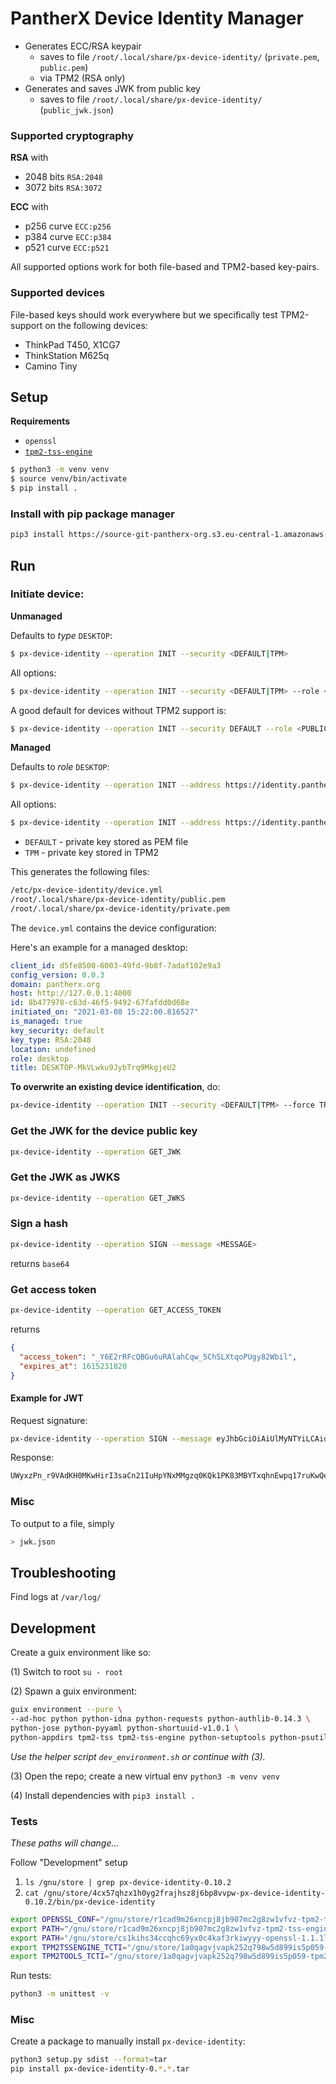 # PantherX Device Identity Manager

- Generates ECC/RSA keypair
  - saves to file `/root/.local/share/px-device-identity/` (`private.pem`, `public.pem`)
  - via TPM2 (RSA only)
- Generates and saves JWK from public key
  - saves to file `/root/.local/share/px-device-identity/` (`public_jwk.json`)

### Supported cryptography

**RSA** with

- 2048 bits `RSA:2048`
- 3072 bits `RSA:3072`

**ECC** with

- p256 curve `ECC:p256`
- p384 curve `ECC:p384`
- p521 curve `ECC:p521`

All supported options work for both file-based and TPM2-based key-pairs.

### Supported devices

File-based keys should work everywhere but we specifically test TPM2-support on the following devices:

- ThinkPad T450, X1CG7
- ThinkStation M625q
- Camino Tiny

## Setup

**Requirements**

- `openssl`
- [`tpm2-tss-engine`](https://github.com/tpm2-software/tpm2-tss-engine)

```bash
$ python3 -m venv venv
$ source venv/bin/activate
$ pip install .
```

### Install with pip package manager

```bash
pip3 install https://source-git-pantherx-org.s3.eu-central-1.amazonaws.com/px-device-identity_latest.tgz
```

## Run

### Initiate device:

**Unmanaged**

Defaults to _type_ `DESKTOP`:

```bash
$ px-device-identity --operation INIT --security <DEFAULT|TPM>
```

All options:

```bash
$ px-device-identity --operation INIT --security <DEFAULT|TPM> --role <PUBLIC|DESKTOP|SERVER> --keytype <RSA:2048|RSA:3072|ECC:p256|ECC:p384|ECC:p521>
```

A good default for devices without TPM2 support is:

```bash
$ px-device-identity --operation INIT --security DEFAULT --role <PUBLIC|DESKTOP|SERVER> --keytype ECC:p256
```

**Managed**

Defaults to _role_ `DESKTOP`:

```bash
$ px-device-identity --operation INIT --address https://identity.pantherx.dev --domain pantherx.org --security <DEFAULT|TPM> --role <PUBLIC|DESKTOP|SERVER|ADMIN_TERMINAL|REGISTRATION_TERMINAL|SELF>
```

All options:

```bash
$ px-device-identity --operation INIT --address https://identity.pantherx.dev --domain pantherx.org --security <DEFAULT|TPM> --role <PUBLIC|DESKTOP|SERVER|ADMIN_TERMINAL|REGISTRATION_TERMINAL|SELF> --title "Marketing-01 PC" --location "Head office"
```

- `DEFAULT` - private key stored as PEM file
- `TPM` - private key stored in TPM2

This generates the following files:

```bash
/etc/px-device-identity/device.yml
/root/.local/share/px-device-identity/public.pem
/root/.local/share/px-device-identity/private.pem
```

The `device.yml` contains the device configuration:

Here's an example for a managed desktop:

```yml
client_id: d5fe8500-6003-49fd-9b8f-7adaf102e9a3
config_version: 0.0.3
domain: pantherx.org
host: http://127.0.0.1:4000
id: 8b477978-c63d-46f5-9492-67fafdd0d68e
initiated_on: "2021-03-08 15:22:00.816527"
is_managed: true
key_security: default
key_type: RSA:2048
location: undefined
role: desktop
title: DESKTOP-MkVLwku9JybTrq9MkgjeU2
```

**To overwrite an existing device identification**, do:

```bash
px-device-identity --operation INIT --security <DEFAULT|TPM> --force TRUE
```

### Get the JWK for the device public key

```bash
px-device-identity --operation GET_JWK
```

### Get the JWK as JWKS

```bash
px-device-identity --operation GET_JWKS
```

### Sign a hash

```bash
px-device-identity --operation SIGN --message <MESSAGE>
```

returns `base64`

### Get access token

```bash
px-device-identity --operation GET_ACCESS_TOKEN
```

returns

```json
{
  "access_token": "_Y6E2rRFcQBGu6uRAlahCqw_5ChSLXtqoPUgy82Wbil",
  "expires_at": 1615231820
}
```

#### Example for JWT

Request signature:

```bash
px-device-identity --operation SIGN --message eyJhbGciOiAiUlMyNTYiLCAidHlwZSI6ICJKV1QifQ.eyJhcHBfaWQiOiAiYzNlZmMzYTYtZGE1MS00N2IwLWFiNTYtOTA4MjRkYTFmNDNmIn0
```

Response:

```bash
UWyxzPn_r9VAdKH0MKwHirI3saCn21IuHpYNxMMgzq0KQk1PK83MBYTxqhnEwpq17ruKwQehhXb5bPg4Z9XF6a_dotdyZ8gYlrOefyBPBD712k0gPFOmf0KtJn6jYaR10lPbRyKI-fo21sb-0COp7Sb62rwNPv43tABiFD5C7mltYlH2EF2lN58uDytQypUCToWSapcRgfO9L5NCGShsjubBKkoLjzrP4qPC-AB8-EQx8jCm2hzy0dPg0GtppG1ZnLzeB0g2Vt4dFH21bjVO4o97CNb95PP6pZhNdqOq5LjsTfS6CbFi3h5bXHQQN_VU2mjq_E_5_QDeH8SAAFW-2g
```

### Misc

To output to a file, simply

```bash
> jwk.json
```

## Troubleshooting

Find logs at `/var/log/`

## Development

Create a guix environment like so:

(1) Switch to root `su - root`

(2) Spawn a guix environment:

```bash
guix environment --pure \
--ad-hoc python python-idna python-requests python-authlib-0.14.3 \
python-jose python-pyyaml python-shortuuid-v1.0.1 \
python-appdirs tpm2-tss tpm2-tss-engine python-setuptools python-psutil coreutils bash
```

_Use the helper script `dev_environment.sh` or continue with (3)._

(3) Open the repo; create a new virtual env `python3 -m venv venv`

(4) Install dependencies with `pip3 install .`

### Tests

_These paths will change..._

Follow "Development" setup

1. `ls /gnu/store | grep px-device-identity-0.10.2`
2. `cat /gnu/store/4cx57qhzx1h0yg2frajhsz8j6bp8vvpw-px-device-identity-0.10.2/bin/px-device-identity`

```bash
export OPENSSL_CONF="/gnu/store/r1cad9m26xncpj8jb907mc2g8zw1vfvz-tpm2-tss-engine-1.1.0/etc/openssl-tss2.conf${OPENSSL_CONF:+:}$OPENSSL_CONF"
export PATH="/gnu/store/r1cad9m26xncpj8jb907mc2g8zw1vfvz-tpm2-tss-engine-1.1.0/bin/${PATH:+:}$PATH"
export PATH="/gnu/store/cs1kihs34ccqhc69yx0c4kaf3rkiwyyy-openssl-1.1.1l/bin/${PATH:+:}$PATH"
export TPM2TSSENGINE_TCTI="/gnu/store/1a0qagvjvapk252q798w5d899is5p059-tpm2-tss-3.0.3/lib/libtss2-tcti-device.so:/dev/tpm0${TPM2TSSENGINE_TCTI:+:}$TPM2TSSENGINE_TCTI"
export TPM2TOOLS_TCTI="/gnu/store/1a0qagvjvapk252q798w5d899is5p059-tpm2-tss-3.0.3/lib/libtss2-tcti-device.so:/dev/tpm0${TPM2TOOLS_TCTI:+:}$TPM2TOOLS_TCTI"
```

Run tests:

```bash
python3 -m unittest -v
```

### Misc

Create a package to manually install `px-device-identity`:

```bash
python3 setup.py sdist --format=tar
pip install px-device-identity-0.*.*.tar
```
